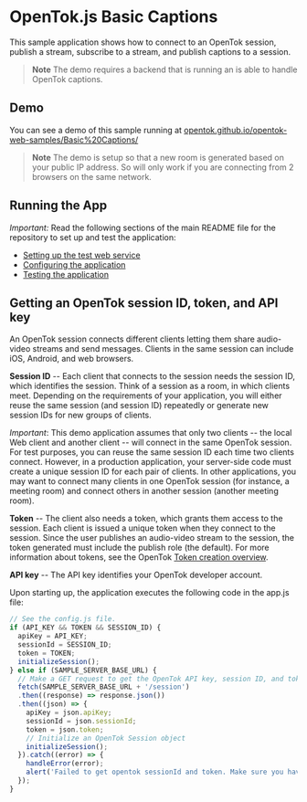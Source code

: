 OpenTok.js Basic Captions
=======================

This sample application shows how to connect to an OpenTok session, publish a stream,
subscribe to a stream, and publish captions to a session.

> **Note** The demo requires a backend that is running an is able to handle OpenTok captions.

## Demo

You can see a demo of this sample running at [opentok.github.io/opentok-web-samples/Basic%20Captions/](https://opentok.github.io/opentok-web-samples/Basic%20Captions/)

> **Note** The demo is setup so that a new room is generated based on your public IP address. So will only work if you are connecting from 2 browsers on the same network.

## Running the App

*Important:* Read the following sections of the main README file for the repository to set up
and test the application:

* [Setting up the test web service](../README.md#setting-up-the-test-web-service)
* [Configuring the application](../README.md#configuring-the-application)
* [Testing the application](../README.md#testing-the-application)

## Getting an OpenTok session ID, token, and API key

An OpenTok session connects different clients letting them share audio-video streams and send
messages. Clients in the same session can include iOS, Android, and web browsers.

**Session ID** -- Each client that connects to the session needs the session ID, which identifies
the session. Think of a session as a room, in which clients meet. Depending on the requirements of
your application, you will either reuse the same session (and session ID) repeatedly or generate
new session IDs for new groups of clients.

*Important*: This demo application assumes that only two clients -- the local Web client and
another client -- will connect in the same OpenTok session. For test purposes, you can reuse the
same session ID each time two clients connect. However, in a production application, your
server-side code must create a unique session ID for each pair of clients. In other applications,
you may want to connect many clients in one OpenTok session (for instance, a meeting room) and
connect others in another session (another meeting room).

**Token** -- The client also needs a token, which grants them access to the session. Each client is
issued a unique token when they connect to the session. Since the user publishes an audio-video
stream to the session, the token generated must include the publish role (the default). For more
information about tokens, see the OpenTok [Token creation
overview](https://tokbox.com/opentok/tutorials/create-token/).

**API key** -- The API key identifies your OpenTok developer account.

Upon starting up, the application executes the following code in the app.js file:

```javascript
// See the config.js file.
if (API_KEY && TOKEN && SESSION_ID) {
  apiKey = API_KEY;
  sessionId = SESSION_ID;
  token = TOKEN;
  initializeSession();
} else if (SAMPLE_SERVER_BASE_URL) {
  // Make a GET request to get the OpenTok API key, session ID, and token from the server
  fetch(SAMPLE_SERVER_BASE_URL + '/session')
  .then((response) => response.json())
  .then((json) => {
    apiKey = json.apiKey;
    sessionId = json.sessionId;
    token = json.token;
    // Initialize an OpenTok Session object
    initializeSession();
  }).catch((error) => {
    handleError(error);
    alert('Failed to get opentok sessionId and token. Make sure you have updated the config.js file.');
  });
}
```
